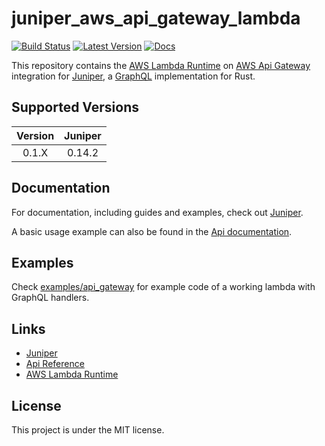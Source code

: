 # juniper_aws_api_gateway_lambda

[![Build Status](https://travis-ci.org/selmeci/juniper_aws_api_gateway_lambda.svg?branch=master)](https://travis-ci.org/selmeci/juniper_aws_api_gateway_lambda)
[![Latest Version](https://img.shields.io/crates/v/juniper_aws_api_gateway_lambda.svg)](https://crates.io/crates/juniper_aws_api_gateway_lambda)
[![Docs](https://docs.rs/juniper_aws_api_gateway_lambda/badge.svg)](https://docs.rs/juniper_aws_api_gateway_lambda)

This repository contains the [AWS Lambda Runtime][AWS Lambda Runtime] on [AWS Api Gateway][AWS Api Gateway] integration for [Juniper][Juniper], a [GraphQL][GraphQL] implementation for Rust.

## Supported Versions

|    Version     |      Juniper      |
|:--------------:|:-----------------:|
|     0.1.X      |       0.14.2      |

## Documentation

For documentation, including guides and examples, check out [Juniper][Juniper].

A basic usage example can also be found in the [Api documentation][documentation].

## Examples

Check [examples/api_gateway][example] for example code of a working lambda with GraphQL handlers.

## Links

* [Juniper][Juniper]
* [Api Reference][documentation]
* [AWS Lambda Runtime][AWS Lambda Runtime]

## License

This project is under the MIT license.

[AWS Api Gateway]: https://aws.amazon.com/api-gateway/
[AWS Lambda Runtime]: https://github.com/awslabs/aws-lambda-rust-runtime
[Juniper]: https://github.com/graphql-rust/juniper
[GraphQL]: http://graphql.org
[documentation]: https://docs.rs/juniper_aws_api_gateway_lambda
[example]: https://github.com/selmeci/juniper_aws_api_gateway_lambda/tree/master/examples/api_gateway
